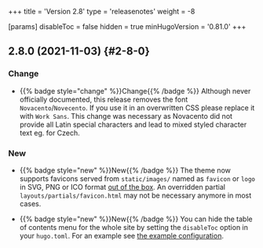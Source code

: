 +++
title = 'Version 2.8'
type = 'releasenotes'
weight = -8

[params]
  disableToc = false
  hidden = true
  minHugoVersion = '0.81.0'
+++

## 2.8.0 (2021-11-03) {#2-8-0}

### Change

- {{% badge style="change" %}}Change{{% /badge %}} Although never officially documented, this release removes the font `Novacento`/`Novecento`. If you use it in an overwritten CSS please replace it with `Work Sans`. This change was necessary as Novacento did not provide all Latin special characters and lead to mixed styled character text eg. for Czech.

### New

- {{% badge style="new" %}}New{{% /badge %}} The theme now supports favicons served from `static/images/` named as `favicon` or `logo` in SVG, PNG or ICO format [out of the box](configuration/branding/logo#change-the-favicon). An overridden partial `layouts/partials/favicon.html` may not be necessary anymore in most cases.

- {{% badge style="new" %}}New{{% /badge %}} You can hide the table of contents menu for the whole site by setting the `disableToc` option in your `hugo.toml`. For an example see [the example configuration](configuration/reference).
